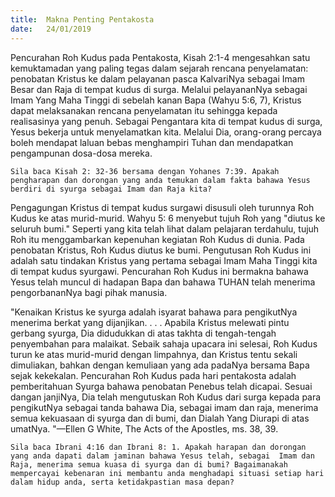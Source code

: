 ```yaml
---
title:  Makna Penting Pentakosta
date:   24/01/2019
---
```


Pencurahan Roh Kudus pada Pentakosta, Kisah 2:1-4 mengesahkan satu kemuktamadan yang paling tegas dalam sejarah  rencana penyelamatan: penobatan  Kristus ke dalam pelayanan pasca KalvariNya sebagai   Imam Besar dan Raja di tempat kudus di surga. Melalui pelayananNya sebagai Imam Yang Maha Tinggi di sebelah kanan Bapa (Wahyu 5:6, 7), Kristus dapat melaksanakan rencana penyelamatan itu sehingga kepada realisasinya yang penuh. Sebagai Pengantara kita di tempat kudus di surga, Yesus bekerja untuk menyelamatkan kita. Melalui Dia, orang-orang percaya boleh mendapat  laluan bebas menghampiri Tuhan dan mendapatkan pengampunan  dosa-dosa mereka. 

`Sila baca Kisah 2: 32-36 bersama dengan Yohanes 7:39. Apakah pengharapan dan dorongan yang anda temukan dalam fakta bahawa Yesus berdiri di syurga sebagai Imam dan Raja kita?`

Pengagungan Kristus di tempat kudus surgawi disusuli oleh turunnya Roh Kudus ke atas murid-murid. Wahyu 5: 6 menyebut tujuh Roh yang "diutus ke seluruh bumi." Seperti yang kita telah lihat dalam pelajaran terdahulu, tujuh Roh itu menggambarkan kepenuhan kegiatan Roh Kudus di dunia.  Pada penobatan Kristus, Roh Kudus diutus ke bumi. Pengutusan Roh Kudus ini adalah satu tindakan Kristus yang pertama sebagai Imam Maha Tinggi kita di tempat kudus syurgawi. Pencurahan Roh Kudus ini   bermakna bahawa Yesus telah muncul di hadapan Bapa dan bahawa TUHAN telah menerima pengorbananNya  bagi pihak manusia.

"Kenaikan Kristus ke syurga adalah isyarat bahawa para pengikutNya menerima berkat yang dijanjikan. . . . Apabila Kristus melewati pintu gerbang syurga, Dia didudukkan di atas takhta di tengah-tengah penyembahan para malaikat. Sebaik sahaja upacara ini selesai, Roh Kudus turun ke atas murid-murid dengan limpahnya, dan Kristus tentu sekali dimuliakan, bahkan dengan kemuliaan yang ada padaNya  bersama Bapa sejak kekekalan. Pencurahan Roh Kudus pada hari pentakosta adalah pemberitahuan Syurga bahawa penobatan Penebus telah dicapai. Sesuai dangan janjiNya, Dia telah mengutuskan Roh Kudus dari surga kepada para pengikutNya sebagai tanda bahawa Dia, sebagai imam dan raja, menerima semua kekuasaan di syurga dan di bumi, dan Dialah  Yang Diurapi di atas umatNya. "—Ellen  G White, The Acts of the Apostles, ms. 38, 39.

`Sila baca Ibrani 4:16 dan Ibrani 8: 1. Apakah harapan dan dorongan yang anda dapati dalam jaminan bahawa Yesus telah, sebagai  Imam dan Raja, menerima semua kuasa di syurga dan di bumi? Bagaimanakah mempercayai kebenaran ini membantu anda menghadapi situasi setiap hari dalam hidup anda, serta ketidakpastian masa depan?`